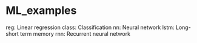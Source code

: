# ML_examples

reg: Linear regression
class: Classification
nn: Neural network
lstm: Long-short term memory
rnn: Recurrent neural network
